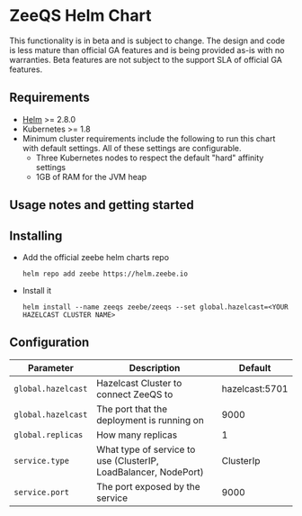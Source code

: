 # ZeeQS Helm Chart

This functionality is in beta and is subject to change. The design and code is less mature than official GA features and is being provided as-is with no warranties. Beta features are not subject to the support SLA of official GA features.

## Requirements

- [Helm](https://helm.sh/) >= 2.8.0
- Kubernetes >= 1.8
- Minimum cluster requirements include the following to run this chart with default settings. All of these settings are configurable.
  - Three Kubernetes nodes to respect the default "hard" affinity settings
  - 1GB of RAM for the JVM heap

## Usage notes and getting started

## Installing

- Add the official zeebe helm charts repo
  ```
  helm repo add zeebe https://helm.zeebe.io
  ```
- Install it

  ```
  helm install --name zeeqs zeebe/zeeqs --set global.hazelcast=<YOUR HAZELCAST CLUSTER NAME>
  ```

## Configuration

| Parameter          | Description                                                     | Default        |
| ------------------ | --------------------------------------------------------------- | -------------- |
| `global.hazelcast` | Hazelcast Cluster to connect ZeeQS to                           | hazelcast:5701 |
| `global.hazelcast` | The port that the deployment is running on                      | 9000           |
| `global.replicas`  | How many replicas                                               | 1              |
| `service.type`     | What type of service to use (ClusterIP, LoadBalancer, NodePort) | ClusterIp      |
| `service.port`     | The port exposed by the service                                 | 9000           |
